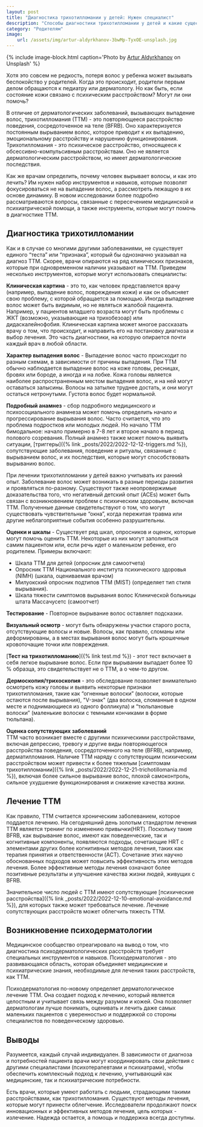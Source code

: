 ```yaml
---
layout: post
title: "Диагностика трихотилломании у детей: Нужен специалист"
description: "Способы диагностики трихотилломании у детей и какие существуют способы лечения трихотилломании у детей."
category: "Родителям"
image:
    url: /assets/img/artur-aldyrkhanov-3bwMp-TyxOE-unsplash.jpg
---
```


{% include image-block.html
caption='Photo by <a href="https://unsplash.com/@aldyrkhanov" rel="nofollow">Artur Aldyrkhanov</a> on Unsplash'
%}

Хотя это совсем не редкость, потеря волос у ребенка может вызывать беспокойство у родителей.  Когда это происходит, 
родители первым делом обращаются к педиатру или дерматологу. Но как быть, если состояние кожи связано с психическим расстройством? Могут ли они помочь?

В отличие от дерматологических заболеваний, вызывающих выпадение волос, трихотилломания (ТТМ) - это повторяющееся расстройство
поведения, сосредоточенное на теле (BFRB). Оно характеризуется постоянным вырыванием волос, которое приводит к их выпадению, 
эмоциональному расстройству и нарушению функционирования. Трихотилломания - это психическое расстройство, относящееся к обсессивно-компульсивным расстройствам. 
Оно не является дерматологическим расстройством, но имеет дерматологические последствия.

Как же врачам определить, почему человек вырывает волосы, и как это лечить? Им нужен набор инструментов и навыков, которые 
позволят фокусироваться не на выпадении волос, а рассмотреть лежащую в их основе динамику. В новом исследовании более 
подробно рассматриваются вопросы, связанные с пересечением медицинской и психиатрической помощи, а также инструменты, которые могут помочь в диагностике ТТМ.

## Диагностика трихотилломании

Как и в случае со многими другими заболеваниями, не существует единого “теста” или “признака”, который бы однозначно 
указывал на диагноз ТТМ. Скорее, врачи опираются на ряд клинических признаков, которые при одновременном наличии 
указывают на ТТМ. Приведем несколько инструментов, которые могут использовать специалисты:

**Клиническая картина** - это то, как человек представляется врачу (например, выпадение волос, повреждения кожи) и как он объясняет 
свою проблему, с которой обращается за помощью. Иногда выпадение волос может быть видимым, но не являться жалобой пациента. 
Например, у пациентов младшего возраста могут быть проблемы с ЖКТ (возможно, указывающие на трихобезоар) или дидаскалейнофобия. 
Клиническая картина может многое рассказать врачу о том, что происходит, и направить его на постановку диагноза и 
выбор лечения. Это часть диагностики, на которую опирается почти каждый врач в любой области.

**Характер выпадения волос** - Выпадение волос часто происходит по разным схемам, в зависимости от причины выпадения. 
При ТТМ обычно наблюдается выпадение волос на коже головы, ресницах, бровях или бороде, а иногда и на лобке.
Кожа головы является наиболее распространенным местом выпадения волос, и на ней могут оставаться залысины. 
Волосы на затылке труднее достать, и они могут остаться нетронутыми. Густота волос будет нормальной.

**Подробный анамнез** - сбор подробного медицинского и психосоциального анамнеза может помочь определить начало и 
прогрессирование вырывания волос. Часто считается, что это проблема подростков или молодых людей. 
Но начало ТТМ бимодальное: начало примерно в 7-8 лет и второе начало в период полового созревания. Полный 
анамнез также может помочь выявить ситуации, [триггеры]({% link _posts/2022/2022-12-12-triggers.md %}), сопутствующие заболевания, поведение и ритуалы, связанные 
с вырыванием волос, и их последствия, которые могут способствовать вырыванию волос.

При лечении трихотилломании у детей важно учитывать их ранний опыт. Заболевание волос может возникать в разные периоды развития 
и проявляться по-разному. Существуют также неопровержимые доказательства того, что негативный детский опыт (ACEs) 
может быть связан с возникновением проблем с психическим здоровьем, включая ТТМ. Полученные данные свидетельствуют 
о том, что могут существовать чувствительные “окна”, когда пережитая травма или другие неблагоприятные события особенно разрушительны.

**Оценки и шкалы** - Существует ряд шкал, опросников и оценок, которые могут помочь оценить ТТМ. Некоторые из них 
могут заполняться самим пациентом или, если речь идет о маленьком ребенке, его родителем. Примеры включают:

- Шкала ТТМ для детей (опросник для самоотчета)
- Опросник ТТМ Национального института психического здоровья (NIMH) (шкала, оцениваемая врачом)
- Милуокский опросник подтипов ТТМ (MIST) (определяет тип стиля вырывания).
- Шкала тяжести симптомов вырывания волос Клинической больницы штата Массачусетс (самоотчет)

**Тестирование** - Повторное вырывание волос оставляет подсказки.

**Визуальный осмотр** - могут быть обнаружены участки старого роста, отсутствующие волосы и новые. Волосы, как правило, 
сломаны или деформированы, а в местах вырывания волос могут быть крошечные кровоточащие точки или повреждения.

[**Тест на трихотилломанию**]({% link test.md %}) - этот тест включает в себя легкое вырывание волос. Если при вырывании выпадает 
более 10 % образца, это свидетельствует не о ТТМ, а о чем-то другом.

**Дермоскопия/трихоскопия** - это обследование позволяет внимательно осмотреть кожу головы и выявить некоторые признаки
трихотилломания, такие как “огненные волоски” (волоски, которые остаются после вырывания), "V-знак" (два волоска, сломанные в одном месте 
и поднимающиеся из одного фолликула) и “тюльпановые волоски” (маленькие волоски с темными кончиками в форме тюльпана).

**Оценка сопутствующих заболеваний**  
ТТМ часто возникает вместе с другими психическими расстройствами, включая депрессию, тревогу и другие виды повторяющегося 
расстройства поведения, сосредоточенного на теле (BFRB), например, дерматилломания. Наличие ТТМ наряду с сопутствующим 
психическим расстройством может привести к более тяжелым [симптомам трихотилломании]({% link _posts/2022/2022-12-21-trichotillomania.md %}),
включая более сильное вырывание волос, плохой самоконтроль, сильное ухудшение функционирования и снижение качества жизни.

## Лечение ТТМ

Как правило, ТТМ считается хроническим заболеванием, которое поддается лечению. На сегодняшний день золотым стандартом лечения 
ТТМ является тренинг по изменению привычки(HRT). Поскольку такие BFRB, как вырывание волос, имеют как поведенческие, так 
и когнитивные компоненты, появляются подходы, сочетающие HRT с элементами других более когнитивных методов лечения, таких 
как терапия принятия и ответственности (ACT). Сочетание этих научно обоснованных подходов может повысить эффективность
этих методов лечения. Более эффективные методы лечения означают более позитивные результаты и улучшение качества жизни людей, живущих с BFRB.

Значительное число людей с ТТМ имеют сопутствующие [психические расстройства]({% link _posts/2022/2022-12-10-emotional-avoidance.md %}), для которых также может требоваться лечение. 
Лечение сопутствующих расстройств может облегчить тяжесть ТТМ.

## Возникновение психодерматологии

Медицинское сообщество отреагировало на вывод о том, что диагностика психодерматологических расстройств требует 
специальных инструментов и навыков. Психодерматология - это развивающаяся область, которая объединяет медицинские 
и психиатрические знания, необходимые для лечения таких расстройств, как ТТМ.

Психодерматология по-новому определяет дерматологическое лечение ТТМ. Она создает подход к лечению, который является 
целостным и учитывает связь между разумом и кожей. Она позволяет дерматологам лучше понимать, оценивать и лечить даже 
самых маленьких пациентов с уверенностью и поддержкой со стороны специалистов по поведенческому здоровью.

## Выводы

Разумеется, каждый случай индивидуален. В зависимости от диагноза и потребностей пациента врачи могут координировать свои 
действия с другими специалистами (психотерапевтами и психиатрами), чтобы обеспечить комплексный подход к лечению, 
учитывающий как медицинские, так и психиатрические потребности.

Есть врачи, которые умеют работать с людьми, страдающими такими расстройствами, как трихотилломания. Существуют методы лечения, 
которые могут принести облегчение. Исследователи продолжают поиск инновационных и эффективных методов лечения, цель 
которых - излечение. Надежда остается, а помощь и поддержка всегда доступны.
